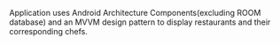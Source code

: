 Application uses Android Architecture Components(excluding ROOM database) and an MVVM design pattern to display restaurants and their corresponding chefs.
